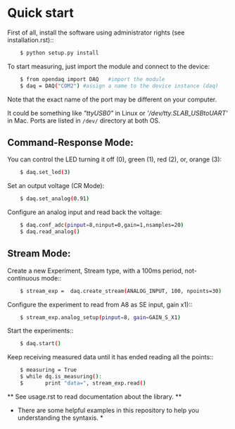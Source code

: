 # Quick start

First of all, install the software using administrator rights (see installation.rst)::

```sh
    $ python setup.py install
```

To start measuring, just import the module and connect to the device:

```sh
    $ from opendaq import DAQ 	#import the module    
    $ daq = DAQ("COM2")	#assign a name to the device instance (daq) 	
```

Note that the exact name of the port may be different on your computer. 

It could be something like *"ttyUSB0"* in Linux or *'/dev/tty.SLAB_USBtoUART'* in Mac. Ports are listed in `/dev/` directory at both OS.

## Command-Response Mode:

You can control the LED turning it off (0), green (1), red (2), or, orange (3):

```sh
    $ daq.set_led(3)
```

Set an output voltage (CR Mode):

```sh
    $ daq.set_analog(0.91)
```

Configure an analog input and read back the voltage:

```sh
    $ daq.conf_adc(pinput=8,ninput=0,gain=1,nsamples=20)
    $ daq.read_analog()
```

## Stream Mode:


Create a new Experiment, Stream type, with a 100ms period, not-continuous mode::

```sh
    $ stream_exp =  daq.create_stream(ANALOG_INPUT, 100, npoints=30)
```

Configure the experiment to read from A8 as SE input, gain x1)::

```sh
    $ stream_exp.analog_setup(pinput=8, gain=GAIN_S_X1)
```

Start the experiments::
        
```sh
    $ daq.start()
```

Keep receiving measured data until it has ended reading all the points::

```sh
    $ measuring = True
    $ while dq.is_measuring():                
    $ 		print "data=", stream_exp.read()	
```

** See usage.rst to read documentation about the library. **
* There are some helpful examples in this repository to help you understanding the syntaxis. *


